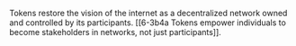 Tokens restore the vision of the internet as a decentralized network owned and controlled by its participants. [[6-3b4a Tokens empower individuals to become stakeholders in networks, not just participants]].